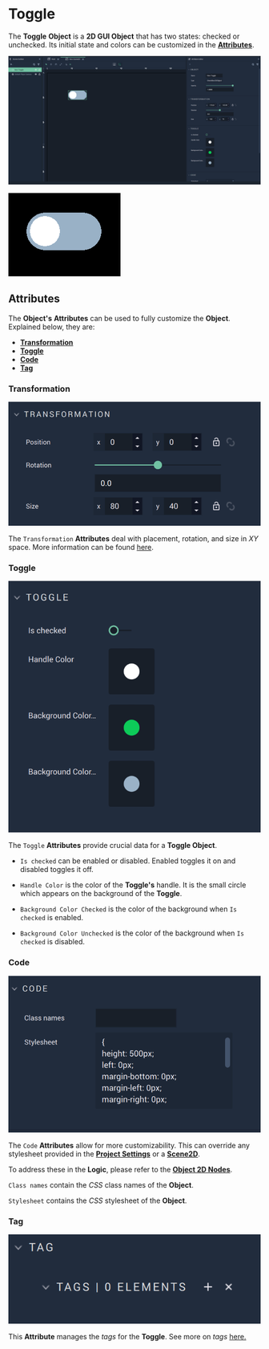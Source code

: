 # Toggle

The **Toggle** **Object** is a **2D GUI Object** that has two states: checked or unchecked. Its initial state and colors can be customized in the [**Attributes**](toggle.md#attributes).

![Toggle.](../../../.gitbook/assets/2dgui-toggle.png)

![Toggle example.](../../../.gitbook/assets/toggle-example.gif) 

## Attributes

The **Object's** **Attributes** can be used to fully customize the **Object**. Explained below, they are:

* [**Transformation**](toggle.md#transformation)
* [**Toggle**](toggle.md#toggle)
* [**Code**](toggle.md#code)
* [**Tag**](toggle.md#tag)

### Transformation

![Transformation Attributes.](../../../.gitbook/assets/toggleattstransformation.png)

The `Transformation` **Attributes** deal with placement, rotation, and size in *XY* space. More information can be found [here](../../attributes/common-attributes/transformation/README.md).

### Toggle

![Toggle Attributes.](../../../.gitbook/assets/toggleattstoggle.png)

The `Toggle` **Attributes** provide crucial data for a **Toggle Object**.

* `Is checked` can be enabled or disabled. Enabled toggles it on and disabled toggles it off. 

* `Handle Color` is the color of the **Toggle's** handle. It is the small circle which appears on the background of the **Toggle**. 

* `Background Color Checked` is the color of the background when `Is checked` is enabled. 

* `Background Color Unchecked` is the color of the background when `Is checked` is disabled. 

### Code

![Code Attributes.](../../../.gitbook/assets/buttonattscode.png)

The `Code` **Attributes** allow for more customizability. This can override any stylesheet provided in the [**Project Settings**](../../../modules/project-settings/style.md) or a [**Scene2D**](../../project-objects/scene2d.md). 

To address these in the **Logic**, please refer to the [**Object 2D Nodes**](../../../toolbox/incari/object2d/README.md).

`Class names` contain the *CSS* class names of the **Object**. 

`Stylesheet` contains the *CSS* stylesheet of the **Object**.

### Tag

![Tag Attributes.](../../../.gitbook/assets/buttonattstag.png)

This **Attribute** manages the *tags* for the **Toggle**. See more on *tags* [here.](../../attributes/common-attributes/tag.md)